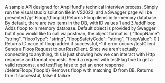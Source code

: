A sample API designed for Amplifund's technical interview process.
Simply run the visual studio solution file in VS2022, and a Swagger page will be presented
/getFloop/{floopId}
  Returns Floop items in In-memory database. By default, there are two items in the DB, with ID values
  1 and 2
/addFloop
  Adds floop to in memory database. Default object is provided by Swagger but if you would like to call via postman, the 
  object format is: 
  {
  "floopName": "string",
  "floopType": "string",
  "floopSafetyCode": "string",
  "floopValue": 0
  }
  Returns ID value of floop added if successful, -1 if error occurs
/testClient
  Sends a Floop Request to our RestClient. Since we aren't actually connecting to anything, 
  this is just showing how we can interact with Http response and format requests.
  Send a request with testFlag true to get a valid response, and testFlag false to get an error response
/deleteFloop/{floopId}
  Removes floop with matching ID from DB. Returns true if successful, false if failure
